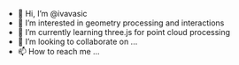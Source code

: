 - 👋 Hi, I’m @ivavasic
- 👀 I’m interested in geometry processing and interactions
- 🌱 I’m currently learning three.js for point cloud processing
- 💞️ I’m looking to collaborate on ...
- 📫 How to reach me ... 

<!---
ivavasic/ivavasic is a ✨ special ✨ repository because its `README.md` (this file) appears on your GitHub profile.
You can click the Preview link to take a look at your changes.
--->
